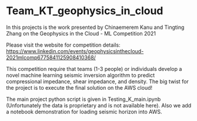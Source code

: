 # Team_KT_geophysics_in_cloud

In this projects is the work presented by Chinaemerem Kanu and Tingting Zhang on the Geophysics in the Cloud - ML Competition 2021

Please visit the website for competition details: https://www.linkedin.com/events/geophysicsinthecloud-2021mlcomp6775841125908410368/

This competition require that teams (1-3 people) or individuals develop a novel machine learning seismic inversion algorithm to predict compressional impedance, shear impedance, and density. The big twist for the project is to execute the final solution on the AWS cloud! 

The main project python script is given in Testing_K_main.ipynb (Unfortunately the data is proprietary and is not available here). Also we add a notebook demonstration for loading seismic horizon into AWS.
